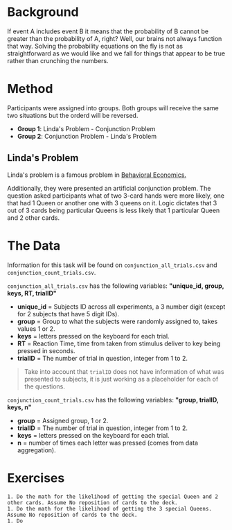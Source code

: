 # Background

If event A includes event B it means that the probability of B cannot be greater than the probability of A, right? Well, our brains not always function that way. Solving the probability equations on the fly is not as straightforward as we would like and we fall for things that appear to be true rather than crunching the numbers.

# Method

Participants were assigned into groups. Both groups will receive the same two situations but the orderd will be reversed.

* **Group 1**: Linda's Problem - Conjunction Problem
* **Group 2**: Conjunction Problem - Linda's Problem

## Linda's Problem

Linda's problem is a famous problem in [Behavioral Economics.](https://en.wikipedia.org/wiki/Conjunction_fallacy)

Additionally, they were presented an artificial conjunction problem. The question asked participants what of two 3-card hands were more likely, one that had 1 Queen or another one with 3 queens on it. Logic dictates that 3 out of 3 cards being particular Queens is less likely that 1 particular Queen and 2 other cards. 


# The Data

Information for this task will be found on `conjunction_all_trials.csv` and `conjunction_count_trials.csv`.

`conjunction_all_trials.csv` has the following variables: **"unique_id,	group,	keys,	RT,	trialID"**

* **unique_id** = Subjects ID across all experiments, a 3 number digit (except for 2 subjects that have 5 digit IDs).
* **group** = Group to what the subjects were randomly assigned to, takes values 1 or 2. 
* **keys** = letters pressed on the keyboard for each trial.
* **RT** = Reaction Time, time from taken from stimulus deliver to key being pressed in seconds.
* **trialID** = The number of trial in question, integer from 1 to 2.

> Take into account that `trialID` does not have information of what was presented to subjects, it is just working as a placeholder for each of the questions.



`conjunction_count_trials.csv` has the following variables: **"group,	trialID,	keys,	n"**

* **group** = Assigned group, 1 or 2.
* **trialID** = The number of trial in question, integer from 1 to 2.
* **keys** = letters pressed on the keyboard for each trial.
* **n** = number of times each letter was pressed (comes from data aggregation).

# Exercises

```
1. Do the math for the likelihood of getting the special Queen and 2 other cards. Assume No reposition of cards to the deck.
1. Do the math for the likelihood of getting the 3 special Queens. Assume No reposition of cards to the deck.
1. Do 
```